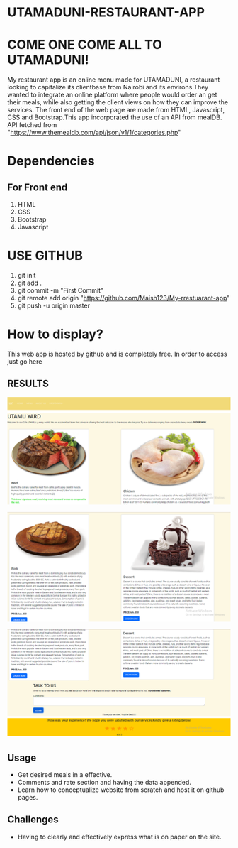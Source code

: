 # UTAMADUNI-RESTAURANT-APP

# COME ONE COME ALL TO UTAMADUNI!
My restaurant app is an online menu made for UTAMADUNI, a restaurant looking to capitalize its clientbase from Nairobi and its environs.They wanted to integrate an online platform where people would order an get their meals, while also getting the client views on how they can improve the services. The front end of the web page are made from HTML, Javascript, CSS and Bootstrap.This app incorporated the use of an API from mealDB. API fetched from "https://www.themealdb.com/api/json/v1/1/categories.php"

# Dependencies 

## For Front end
1. HTML
2. CSS
3. Bootstrap
4. Javascript

# USE GITHUB
1. git init
2. git add .
3. git commit -m "First Commit"
4. git remote add origin "https://github.com/Maish123/My-rrestuarant-app"  
5. git push -u origin master

# How to display?
This web app is hosted by github and is completely free. In  order to access just go here

## RESULTS
![front-page-section](images/landing%20Page.png)

![order-meal-section](images/contents%20page.png)

![order-meal-section](images/comments%20section.png)

## Usage
* Get desired meals in a effective. 
* Comments and rate section and having the data appended.
* Learn how to conceptualize website from scratch and host it on github pages. 

## Challenges 
* Having to clearly and effectively express what is on paper on the site.
